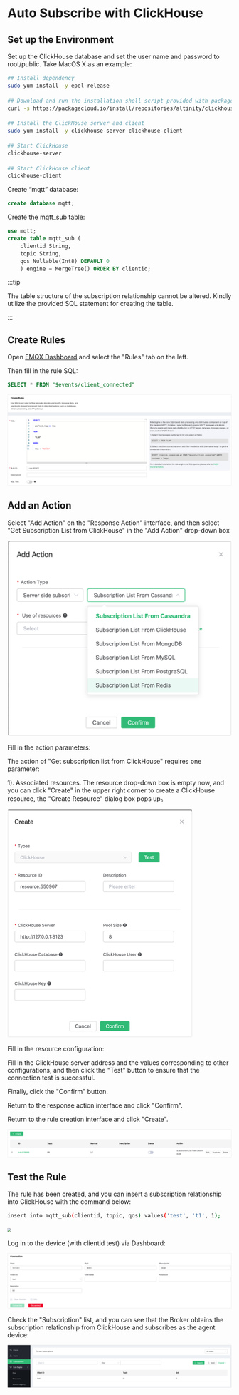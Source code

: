 # Auto Subscribe with ClickHouse

## Set up the Environment

Set up the ClickHouse database and set the user name and password to root/public. Take MacOS X as an example:

```bash
## Install dependency
sudo yum install -y epel-release

## Download and run the installation shell script provided with packagecloud.io
curl -s https://packagecloud.io/install/repositories/altinity/clickhouse/script.rpm.sh | sudo bash

## Install the ClickHouse server and client
sudo yum install -y clickhouse-server clickhouse-client

## Start ClickHouse
clickhouse-server

## Start ClickHouse client
clickhouse-client
```

Create “mqtt” database:
```sql
create database mqtt;
```
Create the mqtt_sub table:

```sql
use mqtt;
create table mqtt_sub (
    clientid String,
    topic String,
    qos Nullable(Int8) DEFAULT 0
    ) engine = MergeTree() ORDER BY clientid;
```

:::tip

The table structure of the subscription relationship cannot be altered. Kindly utilize the provided SQL statement for creating the table.

:::

## Create Rules

Open [EMQX Dashboard](http://127.0.0.1:18083/#/rules) and select the "Rules" tab on the left.

Then fill in the rule SQL:

```sql
SELECT * FROM "$events/client_connected"
```

<img src="./assets/rule-engine/redis_sub_1.png" alt="image-20230523152321040" style="zoom:50%;" />



## Add an Action

Select "Add Action" on the "Response Action" interface, and then select "Get Subscription List from ClickHouse" in the "Add Action" drop-down box

<img src="./assets/rule-engine/redis_add_sub.png" alt="image-20230523152508102" style="zoom:50%;" />

Fill in the action parameters:

The action of "Get subscription list from ClickHouse" requires one parameter:

1). Associated resources. The resource drop-down box is empty now, and you can click "Create" in the upper right corner to create a ClickHouse resource, the "Create Resource" dialog box pops up。

<img src="./assets/rule-engine/clickhouse-resource.png" alt="image-20230524170941099" style="zoom:50%;" />



Fill in the resource configuration:

Fill in the ClickHouse server address and the values corresponding to other configurations, and then click the "Test" button to ensure that the connection test is successful.

Finally, click the "Confirm" button.

Return to the response action interface and click "Confirm".

Return to the rule creation interface and click "Create".



![image-20230524171220978](./assets/rule-engine/clickhouse-sub-rule.png)



## Test the Rule

The rule has been created, and you can insert a subscription relationship into ClickHouse with the command below:

```bash
insert into mqtt_sub(clientid, topic, qos) values('test', 't1', 1);
```

<img src="./assets/rule-engine/clickhouse_sub_7.png" style="zoom:50%;" />

Log in to the device (with clientid test) via Dashboard:

![image-20230523153725483](./assets/rule-engine/redis_sub_9.png)



Check the "Subscription" list, and you can see that the Broker obtains the subscription relationship from ClickHouse and subscribes as the agent device:

![image-20230523153908018](./assets/rule-engine/redis_sub_10.png)

